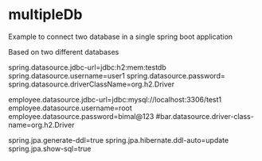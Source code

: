 # multipleDb
Example to connect two database in a single spring boot application

Based on two different databases

spring.datasource.jdbc-url=jdbc:h2:mem:testdb
spring.datasource.username=user1
spring.datasource.password=
spring.datasource.driverClassName=org.h2.Driver


employee.datasource.jdbc-url=jdbc:mysql://localhost:3306/test1
employee.datasource.username=root
employee.datasource.password=bimal@123
#bar.datasource.driver-class-name=org.h2.Driver

spring.jpa.generate-ddl=true
spring.jpa.hibernate.ddl-auto=update
spring.jpa.show-sql=true
